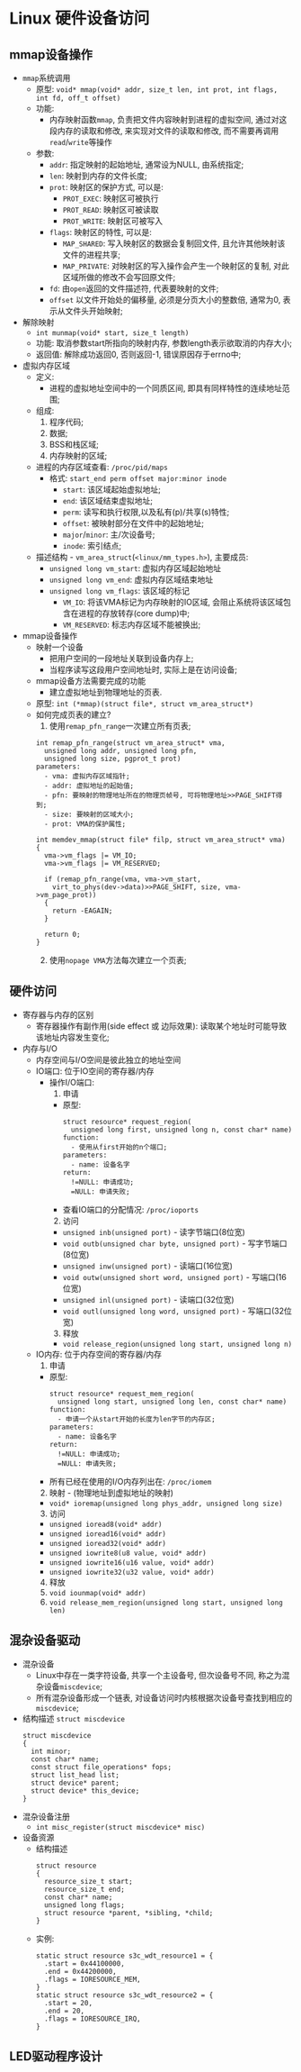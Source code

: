 # Linux 硬件设备访问

## mmap设备操作

* `mmap`系统调用
  - 原型: `void* mmap(void* addr, size_t len, int prot, int flags, int fd, off_t offset)`
  - 功能:
    - 内存映射函数`mmap`, 负责把文件内容映射到进程的虚拟空间, 通过对这段内存的读取和修改, 来实现对文件的读取和修改, 而不需要再调用`read`/`write`等操作
  - 参数:
    - `addr`: 指定映射的起始地址, 通常设为NULL, 由系统指定;
    - `len`: 映射到内存的文件长度;
    - `prot`: 映射区的保护方式, 可以是:
      - `PROT_EXEC`: 映射区可被执行
      - `PROT_READ`: 映射区可被读取
      - `PROT_WRITE`: 映射区可被写入
    - `flags`: 映射区的特性, 可以是:
      - `MAP_SHARED`: 写入映射区的数据会复制回文件, 且允许其他映射该文件的进程共享;
      - `MAP_PRIVATE`: 对映射区的写入操作会产生一个映射区的复制, 对此区域所做的修改不会写回原文件;
    - `fd`: 由`open`返回的文件描述符, 代表要映射的文件;
    - `offset` 以文件开始处的偏移量, 必须是分页大小的整数倍, 通常为0, 表示从文件头开始映射;
* 解除映射
  - `int munmap(void* start, size_t length)`
  - 功能: 取消参数start所指向的映射内存, 参数length表示欲取消的内存大小;
  - 返回值: 解除成功返回0, 否则返回-1, 错误原因存于errno中;
* 虚拟内存区域
  - 定义:
    - 进程的虚拟地址空间中的一个同质区间, 即具有同样特性的连续地址范围;
  - 组成:
    1. 程序代码;
    2. 数据;
    3. BSS和栈区域;
    4. 内存映射的区域;
  - 进程的内存区域查看: `/proc/pid/maps`
    - 格式: `start_end perm offset major:minor inode`
      - `start`: 该区域起始虚拟地址;
      - `end`: 该区域结束虚拟地址;
      - `perm`: 读写和执行权限,以及私有(p)/共享(s)特性;
      - `offset`: 被映射部分在文件中的起始地址;
      - `major`/`minor`: 主/次设备号;
      - `inode`: 索引结点;
  - 描述结构 - `vm_area_struct`(`<linux/mm_types.h>`), 主要成员:
    - `unsigned long vm_start`: 虚拟内存区域起始地址
    - `unsigned long vm_end`: 虚拟内存区域结束地址
    - `unsigned long vm_flags`: 该区域的标记
      - `VM_IO`: 将该VMA标记为内存映射的IO区域, 会阻止系统将该区域包含在进程的存放转存(core dump)中;
      - `VM_RESERVED`: 标志内存区域不能被换出;
* mmap设备操作
  - 映射一个设备
    - 把用户空间的一段地址关联到设备内存上;
    - 当程序读写这段用户空间地址时, 实际上是在访问设备;
  - mmap设备方法需要完成的功能
    - 建立虚拟地址到物理地址的页表.
  - 原型: `int (*mmap)(struct file*, struct vm_area_struct*)`
  - 如何完成页表的建立?
    1. 使用`remap_pfn_range`一次建立所有页表;
      ```
      int remap_pfn_range(struct vm_area_struct* vma,
        unsigned long addr, unsigned long pfn,
        unsigned long size, pgprot_t prot)
      parameters:
        - vma: 虚拟内存区域指针;
        - addr: 虚拟地址的起始值;
        - pfn: 要映射的物理地址所在的物理页帧号, 可将物理地址>>PAGE_SHIFT得到;
        - size: 要映射的区域大小;
        - prot: VMA的保护属性;
      ```
      ```
      int memdev_mmap(struct file* filp, struct vm_area_struct* vma)
      {
        vma->vm_flags |= VM_IO;
        vma->vm_flags |= VM_RESERVED;

        if (remap_pfn_range(vma, vma->vm_start,
          virt_to_phys(dev->data)>>PAGE_SHIFT, size, vma->vm_page_prot))
        {
          return -EAGAIN;
        }

        return 0;
      }
      ```
    2. 使用`nopage VMA`方法每次建立一个页表;

## 硬件访问

* 寄存器与内存的区别
  - 寄存器操作有副作用(side effect 或 边际效果): 读取某个地址时可能导致该地址内容发生变化;
* 内存与I/O
  - 内存空间与I/O空间是彼此独立的地址空间
  - IO端口: 位于IO空间的寄存器/内存
    - 操作I/O端口:
      1. 申请
        - 原型:
          ```
          struct resource* request_region(
            unsigned long first, unsigned long n, const char* name)
          function:
            - 使用从first开始的n个端口;
          parameters:
            - name: 设备名字
          return:
            !=NULL: 申请成功;
            =NULL: 申请失败;
          ```
        - 查看IO端口的分配情况: `/proc/ioports`
      2. 访问
        - `unsigned inb(unsigned port)` - 读字节端口(8位宽)
        - `void outb(unsigned char byte, unsigned port)` - 写字节端口(8位宽)
        - `unsigned inw(unsigned port)` - 读端口(16位宽)
        - `void outw(unsigned short word, unsigned port)` - 写端口(16位宽)
        - `unsigned inl(unsigned port)` - 读端口(32位宽)
        - `void outl(unsigned long word, unsigned port)` - 写端口(32位宽)
      3. 释放
        - `void release_region(unsigned long start, unsigned long n)`
  - IO内存: 位于内存空间的寄存器/内存
    1. 申请
      - 原型:
        ```
        struct resource* request_mem_region(
          unsigned long start, unsigned long len, const char* name)
        function:
          - 申请一个从start开始的长度为len字节的内存区;
        parameters:
          - name: 设备名字
        return:
          !=NULL: 申请成功;
          =NULL: 申请失败;
        ```
      - 所有已经在使用的I/O内存列出在: `/proc/iomem`
    2. 映射 - (物理地址到虚拟地址的映射)
      - `void* ioremap(unsigned long phys_addr, unsigned long size)`
    3. 访问
      - `unsigned ioread8(void* addr)`
      - `unsigned ioread16(void* addr)`
      - `unsigned ioread32(void* addr)`
      - `unsigned iowrite8(u8 value, void* addr)`
      - `unsigned iowrite16(u16 value, void* addr)`
      - `unsigned iowrite32(u32 value, void* addr)`
    4. 释放
      1. `void iounmap(void* addr)`
      2. `void release_mem_region(unsigned long start, unsigned long len)`

## 混杂设备驱动

* 混杂设备
  - Linux中存在一类字符设备, 共享一个主设备号, 但次设备号不同, 称之为混杂设备`miscdevice`;
  - 所有混杂设备形成一个链表, 对设备访问时内核根据次设备号查找到相应的`miscdevice`;
* 结构描述 `struct miscdevice`
  ```
  struct miscdevice
  {
    int minor;
    const char* name;
    const struct file_operations* fops;
    struct list_head list;
    struct device* parent;
    struct device* this_device;
  }
  ```
* 混杂设备注册
  - `int misc_register(struct miscdevice* misc)`
* 设备资源
  - 结构描述
    ```
    struct resource
    {
      resource_size_t start;
      resource_size_t end;
      const char* name;
      unsigned long flags;
      struct resource *parent, *sibling, *child;
    }
    ```
  - 实例:
    ```
    static struct resource s3c_wdt_resource1 = {
      .start = 0x44100000,
      .end = 0x44200000,
      .flags = IORESOURCE_MEM,
    }
    static struct resource s3c_wdt_resource2 = {
      .start = 20,
      .end = 20,
      .flags = IORESOURCE_IRQ,
    }
    ```

## LED驱动程序设计
